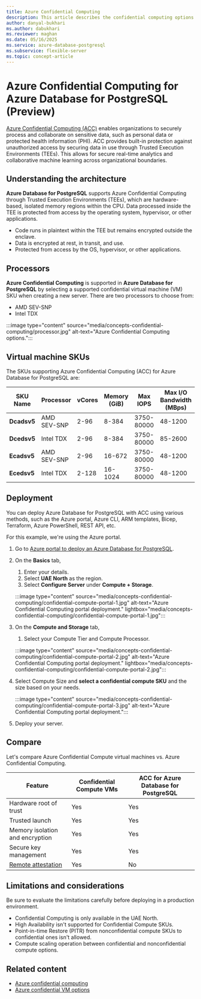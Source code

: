 ```yaml
---
title: Azure Confidential Computing
description: This article describes the confidential computing options in Azure Database for PostgreSQL flexible server.
author: danyal-bukhari
ms.author: dabukhari
ms.reviewer: maghan
ms.date: 05/16/2025
ms.service: azure-database-postgresql
ms.subservice: flexible-server
ms.topic: concept-article
---
```


# Azure Confidential Computing for Azure Database for PostgreSQL (Preview)

[Azure Confidential Computing (ACC)](/azure/confidential-computing/overview) enables organizations to securely process and collaborate on sensitive data, such as personal data or protected health information (PHI). ACC provides built-in protection against unauthorized access by securing data in use through Trusted Execution Environments (TEEs). This allows for secure real-time analytics and collaborative machine learning across organizational boundaries.

## Understanding the architecture

**Azure Database for PostgreSQL** supports Azure Confidential Computing through Trusted Execution Environments (TEEs), which are hardware-based, isolated memory regions within the CPU. Data processed inside the TEE is protected from access by the operating system, hypervisor, or other applications.

- Code runs in plaintext within the TEE but remains encrypted outside the enclave.
- Data is encrypted at rest, in transit, and use.
- Protected from access by the OS, hypervisor, or other applications.

## Processors

**Azure Confidential Computing** is supported in **Azure Database for PostgreSQL** by selecting a supported confidential virtual machine (VM) SKU when creating a new server. There are two processors to choose from:

- AMD SEV-SNP
- Intel TDX

:::image type="content" source="media/concepts-confidential-computing/processor.jpg" alt-text="Azure Confidential Computing options.":::

## Virtual machine SKUs

The SKUs supporting Azure Confidential Computing (ACC) for Azure Database for PostgreSQL are:

| SKU Name | Processor | vCores | Memory (GiB) | Max IOPS | Max I/O Bandwidth (MBps) |
| --- | --- | --- | --- | --- | --- |
| **Dcadsv5** | AMD SEV-SNP | 2-96 | 8-384 | 3750-80000 | 48-1200 |
| **Dcedsv5** | Intel TDX | 2-96 | 8-384 | 3750-80000 | 85-2600 |
| **Ecadsv5** | AMD SEV-SNP | 2-96 | 16-672 | 3750-80000 | 48-1200 |
| **Ecedsv5** | Intel TDX | 2-128 | 16-1024 | 3750-80000 | 48-1200 |

## Deployment

You can deploy Azure Database for PostgreSQL with ACC using various methods, such as the Azure portal, Azure CLI, ARM templates, Bicep, Terraform, Azure PowerShell, REST API, etc.

For this example, we're using the Azure portal.

1. Go to [Azure portal to deploy an Azure Database for PostgreSQL](https://ms.portal.azure.com/#create/Microsoft.PostgreSQLFlexibleServer).

1. On the **Basics** tab,
   1. Enter your details.
   1. Select **UAE North** as the region.
   1. Select **Configure Server** under **Compute + Storage**.

   :::image type="content" source="media/concepts-confidential-computing/confidential-compute-portal-1.jpg" alt-text="Azure Confidential Computing portal deployment." lightbox="media/concepts-confidential-computing/confidential-compute-portal-1.jpg":::

1. On the **Compute and Storage** tab,
   1. Select your Compute Tier and Compute Processor.

    :::image type="content" source="media/concepts-confidential-computing/confidential-compute-portal-2.jpg" alt-text="Azure Confidential Computing portal deployment." lightbox="media/concepts-confidential-computing/confidential-compute-portal-2.jpg":::

1. Select Compute Size and **select a confidential compute SKU** and the size based on your needs.

    :::image type="content" source="media/concepts-confidential-computing/confidential-compute-portal-3.jpg" alt-text="Azure Confidential Computing portal deployment.":::

1. Deploy your server.

## Compare

Let's compare Azure Confidential Compute virtual machines vs. Azure Confidential Computing.

| Feature | Confidential Compute VMs | ACC for Azure Database for PostgreSQL |
| --- | --- | --- |
| Hardware root of trust | Yes | Yes |
| Trusted launch | Yes | Yes |
| Memory isolation and encryption | Yes | Yes |
| Secure key management | Yes | Yes |
| [Remote attestation](/azure/confidential-computing/attestation-solutions) | Yes | No |

## Limitations and considerations

Be sure to evaluate the limitations carefully before deploying in a production environment.

- Confidential Computing is only available in the UAE North.
- High Availability isn't supported for Confidential Compute SKUs.
- Point-in-time Restore (PITR) from nonconfidential compute SKUs to confidential ones isn't allowed.
- Compute scaling operation between confidential and nonconfidential compute options.

## Related content

- [Azure confidential computing](/azure/confidential-computing/trusted-execution-environment)
- [Azure confidential VM options](/azure/confidential-computing/virtual-machine-options)
